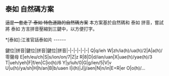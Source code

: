 
## 泰如 自然碼方案
~~這是一套走了 泰如 特色道路的自然碼方案~~ 
本方案基於自然碼和 泰如 拼音，嘗試將 泰如 方言拼音壓縮到三鍵中，以方便打字。

*[泰如]:江淮官話泰如片 ------ 

鍵位|拼音|鍵位|拼音|鍵位|拼音|-|-|-|-|-|-|
Q|q/ieh W|zh/ia(h)/ua(h)/2|A|a(h)/零聲母 
E|eh/eu/ch|S|s/ion/on/7|Z|z
R|8|D|d/ian/uan|X|uae(h)/yae(h)/3 
T|ueh/yeh|F|f/en|C|io(h)/6 
Y|y/iuh/0|G|g/ien/5|V|v 
U|u(h)/ya/sh|H|h/an|B|b/uaen 
I|i(h)|J|j/aen|N|n/in|E+R|er O|o(h)/…
